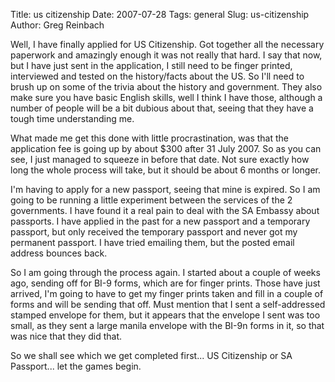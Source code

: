 Title: us citizenship
Date: 2007-07-28
Tags: general
Slug: us-citizenship
Author: Greg Reinbach

Well, I have finally applied for US Citizenship. Got together all the necessary paperwork and amazingly enough it was not really that hard. I say that now, but I have just sent in the application, I still need to be finger printed, interviewed and tested on the history/facts about the US. So I'll need to brush up on some of the trivia about the history and government. They also make sure you have basic English skills, well I think I have those, although a number of people will be a bit dubious about that, seeing that they have a tough time understanding me.

What made me get this done with little procrastination, was that the application fee is going up by about $300 after 31 July 2007. So as you can see, I just managed to squeeze in before that date. Not sure exactly how long the whole process will take, but it should be about 6 months or longer.

I'm having to apply for a new passport, seeing that mine is expired. So I am going to be running a little experiment between the services of the 2 governments. I have found it a real pain to deal with the SA Embassy about passports. I have applied in the past for a new passport and a temporary passport, but only received the temporary passport and never got my permanent passport. I have tried emailing them, but the posted email address bounces back.

So I am going through the process again. I started about a couple of weeks ago, sending off for BI-9 forms, which are for finger prints. Those have just arrived, I'm going to have to get my finger prints taken and fill in a couple of forms and will be sending that off. Must mention that I sent a self-addressed stamped envelope for them, but it appears that the envelope I sent was too small, as they sent a large manila envelope with the BI-9n forms in it, so that was nice that they did that.

So we shall see which we get completed first... US Citizenship or SA Passport... let the games begin.
